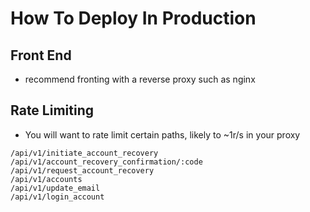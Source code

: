 # How To Deploy In Production

## Front End

* recommend fronting with a reverse proxy such as nginx

## Rate Limiting

* You will want to rate limit certain paths, likely to ~1r/s in your proxy

```
/api/v1/initiate_account_recovery
/api/v1/account_recovery_confirmation/:code
/api/v1/request_account_recovery
/api/v1/accounts
/api/v1/update_email
/api/v1/login_account
```
